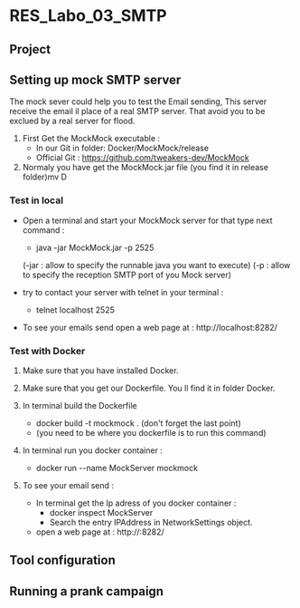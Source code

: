 # RES_Labo_03_SMTP

## Project

## Setting up mock SMTP server
The mock sever could help you to test the Email sending, This server receive the email il place of a real SMTP server. That avoid you to be exclued by a real server for flood.


1. First Get the MockMock executable : 
	- In our Git in folder: Docker/MockMock/release
	- Official Git : https://github.com/tweakers-dev/MockMock
2. Normaly you have get the MockMock.jar file (you find it in release folder)mv D

### Test in local

- Open a terminal and start your MockMock server for that type next command :
	- java -jar MockMock.jar -p 2525

	(-jar : allow to specify the runnable java you want to execute)
    (-p : allow to specify the reception SMTP port of you Mock server)
- try to contact your server with telnet in your terminal :
	- telnet localhost 2525

- To see your emails send open a web page at : http://localhost:8282/
    
### Test with Docker
1. Make sure that you have installed Docker.
2. Make sure that you get our Dockerfile. You ll find it in folder Docker.
3. In terminal build the Dockerfile
	- docker build -t mockmock . (don't forget the last point)
	- (you need to be where you dockerfile is to run this command)
4. In terminal run you docker container :
	- docker run --name MockServer mockmock

6. To see your email send :
	- In terminal get the Ip adress of you docker container :
		- docker inspect MockServer
		- Search the entry IPAddress in NetworkSettings object.
	- open a web page at : http://<IPAddress>:8282/
	
## Tool configuration

## Running a prank campaign




